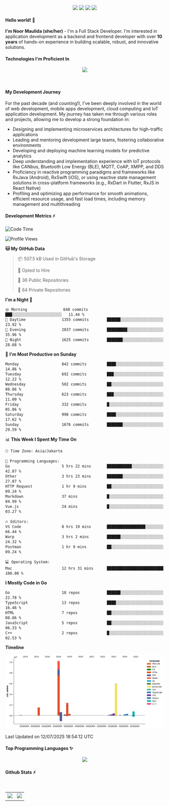 <p align="center">
  <img src="https://dev.discordprofiles.me/badge/status/814439552055771206?simple=true">
  <img src="https://dev.discordprofiles.me/badge/playing/814439552055771206">
  <img src="https://dev.discordprofiles.me/badge/vscode/814439552055771206">
  <img src="https://dev.discordprofiles.me/badge/spotify/814439552055771206">
</p>

#### Hello world! 👋
**I'm Noor Maulida (she/her)** - I'm a Full Stack Developer. I'm interested in application development as a backend and frontend developer with over **10 years** of hands-on experience in building scalable, robust, and innovative solutions.

#### Technologies I'm Proficient In
<p align="center">
  <img src="https://skillicons.dev/icons?i=go,laravel,nodejs,vue,react,flutter,python,mongodb,docker,aws,gcp" />
</p>
<br>

#### My Development Journey
For the past decade (and counting!), I've been deeply involved in the world of web development, mobile apps development, cloud computing and IoT application development. My journey has taken me through various roles and projects, allowing me to develop a strong foundation in:

* Designing and implementing microservices architectures for high-traffic applications
* Leading and mentoring development large teams, fostering collaborative environments
* Developing and deploying machine learning models for predictive analytics
* Deep understanding and implementation experience with IoT protocols like CANbus, Bluetooth Low Energy (BLE), MQTT, CoAP, XMPP, and DDS
* Proficiency in reactive programming paradigms and frameworks like RxJava (Android), RxSwift (iOS), or using reactive state management solutions in cross-platform frameworks (e.g., RxDart in Flutter, RxJS in React Native)
* Profiling and optimizing app performance for smooth animations, efficient resource usage, and fast load times, including memory management and multithreading

#### Development Metrics ⚡
<!--START_SECTION:waka-->
![Code Time](http://img.shields.io/badge/Code%20Time-1%2C124%20hrs%2048%20mins-blue)

![Profile Views](http://img.shields.io/badge/Profile%20Views-0-blue)

**🐱 My GitHub Data** 

> 📦 507.5 kB Used in GitHub's Storage 
 > 
> 💼 Opted to Hire
 > 
> 📜 36 Public Repositories 
 > 
> 🔑 64 Private Repositories 
 > 
**I'm a Night 🦉** 

```text
🌞 Morning                648 commits         ███░░░░░░░░░░░░░░░░░░░░░░   11.44 % 
🌆 Daytime                1355 commits        ██████░░░░░░░░░░░░░░░░░░░   23.92 % 
🌃 Evening                2037 commits        █████████░░░░░░░░░░░░░░░░   35.96 % 
🌙 Night                  1625 commits        ███████░░░░░░░░░░░░░░░░░░   28.68 % 
```
📅 **I'm Most Productive on Sunday** 

```text
Monday                   842 commits         ████░░░░░░░░░░░░░░░░░░░░░   14.86 % 
Tuesday                  692 commits         ███░░░░░░░░░░░░░░░░░░░░░░   12.22 % 
Wednesday                502 commits         ██░░░░░░░░░░░░░░░░░░░░░░░   08.86 % 
Thursday                 623 commits         ███░░░░░░░░░░░░░░░░░░░░░░   11.00 % 
Friday                   332 commits         █░░░░░░░░░░░░░░░░░░░░░░░░   05.86 % 
Saturday                 998 commits         ████░░░░░░░░░░░░░░░░░░░░░   17.62 % 
Sunday                   1676 commits        ███████░░░░░░░░░░░░░░░░░░   29.59 % 
```


📊 **This Week I Spent My Time On** 

```text
🕑︎ Time Zone: Asia/Jakarta

💬 Programming Languages: 
Go                       5 hrs 22 mins       ███████████░░░░░░░░░░░░░░   42.87 % 
Other                    3 hrs 23 mins       ███████░░░░░░░░░░░░░░░░░░   27.07 % 
HTTP Request             1 hr 9 mins         ██░░░░░░░░░░░░░░░░░░░░░░░   09.24 % 
Markdown                 37 mins             █░░░░░░░░░░░░░░░░░░░░░░░░   04.99 % 
Vue.js                   24 mins             █░░░░░░░░░░░░░░░░░░░░░░░░   03.27 % 

🔥 Editors: 
VS Code                  8 hrs 19 mins       █████████████████░░░░░░░░   66.44 % 
Warp                     3 hrs 2 mins        ██████░░░░░░░░░░░░░░░░░░░   24.32 % 
Postman                  1 hr 9 mins         ██░░░░░░░░░░░░░░░░░░░░░░░   09.24 % 

💻 Operating System: 
Mac                      12 hrs 31 mins      █████████████████████████   100.00 % 
```

**I Mostly Code in Go** 

```text
Go                       18 repos            ██████░░░░░░░░░░░░░░░░░░░   22.78 % 
TypeScript               13 repos            ████░░░░░░░░░░░░░░░░░░░░░   16.46 % 
HTML                     7 repos             ██░░░░░░░░░░░░░░░░░░░░░░░   08.86 % 
JavaScript               5 repos             ██░░░░░░░░░░░░░░░░░░░░░░░   06.33 % 
C++                      2 repos             █░░░░░░░░░░░░░░░░░░░░░░░░   02.53 % 
```



**Timeline**

![Lines of Code chart](https://raw.githubusercontent.com/noormaulida/noormaulida/main/assets/bar_graph.png)


 Last Updated on 12/07/2025 18:54:12 UTC
<!--END_SECTION:waka-->

#### Top Programming Languages ✨
<p align="center">
  <img src="https://api.githubtrends.io/user/svg/noormaulida/langs?time_range=one_year&include_private=true&compact=true&theme=dark" />
</p>

#### Github Stats ⚡
<p align="center">
  <table>
    <tr>
      <td>
        <img src="https://github-readme-streak-stats.herokuapp.com?user=noormaulida&theme=react&hide_border=true&mode=weekly" height="180" />
      </td>
      <td>
        <img src="https://github-readme-stats.vercel.app/api?username=noormaulida&theme=react&count_private=true&hide_border=true&line_height=20" height="180"/>
      </td>
    </tr>
</p>
<br>

